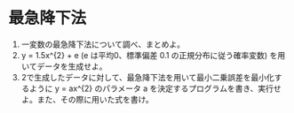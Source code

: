 # 最急降下法

1. 一変数の最急降下法について調べ、まとめよ。
2. y = 1.5x^{2} + e (e は平均0、標準偏差 0.1 の正規分布に従う確率変数) を用いてデータを生成せよ。
3. 2で生成したデータに対して、最急降下法を用いて最小二乗誤差を最小化するように y = ax^{2} のパラメータ a を決定するプログラムを書き、実行せよ。また、その際に用いた式を書け。
